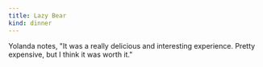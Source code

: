 ```yaml
---
title: Lazy Bear
kind: dinner
---
```

Yolanda notes, "It was a really delicious and interesting experience. Pretty expensive, but I think it was worth it."
